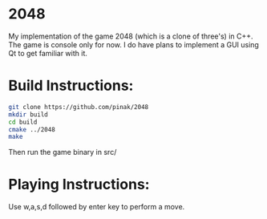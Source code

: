 2048
====

My implementation of the game 2048 (which is a clone of three's) in C++.
The game is console only for now. I do have plans to implement a GUI using Qt to get familiar with it.


Build Instructions:
====================
```bash
git clone https://github.com/pinak/2048
mkdir build
cd build
cmake ../2048
make
```
Then run the game binary in src/

Playing Instructions:
======================
Use w,a,s,d followed by enter key to perform a move.


